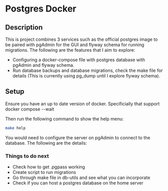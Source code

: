 # Postgres Docker

## Description

This is project combines 3 services such as the official postgres image to be paired with pgAdmin for the GUI and flyway schema for running migrations. The following are the features that I aim to explore:

* Configuring a docker-compose file with postgres database with pgAdmin and flyway schema.
* Run database backups and database migrations, check the make file for details (This is currently using pg_dump until I explore flyway schema).

## Setup

Ensure you have an up to date version of docker. Specificially that support docker compose --wait

Then run the following command to show the help menu:

```bash
make help
```

You would need to configure the server on pgAdmin to connect to the database. The following are the details:


### Things to do next

* Check how to get .pgpass working
* Create script to run migrations
* Go through make file in db-utils and see what you can incorporate
* Check if you can host a postgres database on the home server